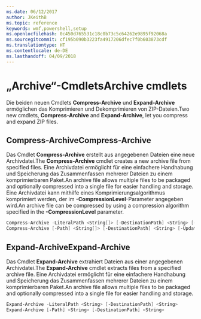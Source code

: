 ```yaml
---
ms.date: 06/12/2017
author: JKeithB
ms.topic: reference
keywords: wmf,powershell,setup
ms.openlocfilehash: 0c450d765531c18c0b73c5c64262e9895f92068a
ms.sourcegitcommit: cf195b090b3223fa4917206dfec7f0b603873cdf
ms.translationtype: HT
ms.contentlocale: de-DE
ms.lasthandoff: 04/09/2018
---
```

# <a name="archive-cmdlets"></a><span data-ttu-id="4752a-102">„Archive“-Cmdlets</span><span class="sxs-lookup"><span data-stu-id="4752a-102">Archive cmdlets</span></span>

<span data-ttu-id="4752a-103">Die beiden neuen Cmdlets **Compress-Archive** und **Expand-Archive** ermöglichen das Komprimieren und Dekomprimieren von ZIP-Dateien.</span><span class="sxs-lookup"><span data-stu-id="4752a-103">Two new cmdlets, **Compress-Archive** and **Expand-Archive**, let you compress and expand ZIP files.</span></span>

## <a name="compress-archive"></a><span data-ttu-id="4752a-104">Compress-Archive</span><span class="sxs-lookup"><span data-stu-id="4752a-104">Compress-Archive</span></span>
<span data-ttu-id="4752a-105">Das Cmdlet **Compress-Archive** erstellt aus angegebenen Dateien eine neue Archivdatei.</span><span class="sxs-lookup"><span data-stu-id="4752a-105">The **Compress-Archive** cmdlet creates a new archive file from specified files.</span></span> <span data-ttu-id="4752a-106">Eine Archivdatei ermöglicht für eine einfachere Handhabung und Speicherung das Zusammenfassen mehrerer Dateien zu einem komprimierbaren Paket.</span><span class="sxs-lookup"><span data-stu-id="4752a-106">An archive file allows multiple files to be packaged and optionally compressed into a single file for easier handling and storage.</span></span> <span data-ttu-id="4752a-107">Eine Archivdatei kann mithilfe eines Komprimierungsalgorithmus komprimiert werden, der im **-CompressionLevel**-Parameter angegeben wird.</span><span class="sxs-lookup"><span data-stu-id="4752a-107">An archive file can be compressed by using a compression algorithm specified in the **-CompressionLevel** parameter.</span></span>
```powershell
Compress-Archive -LiteralPath <String[]> [-DestinationPath] <String> [-Update] [-CompressionLevel <Microsoft.PowerShell.Commands.CompressionLevel>]
Compress-Archive [-Path] <String[]> [-DestinationPath] <String> [-Update] [-CompressionLevel <Microsoft.PowerShell.Commands.CompressionLevel>]
```

## <a name="expand-archive"></a><span data-ttu-id="4752a-108">Expand-Archive</span><span class="sxs-lookup"><span data-stu-id="4752a-108">Expand-Archive</span></span>
<span data-ttu-id="4752a-109">Das Cmdlet **Expand-Archive** extrahiert Dateien aus einer angegebenen Archivdatei.</span><span class="sxs-lookup"><span data-stu-id="4752a-109">The **Expand-Archive** cmdlet extracts files from a specified archive file.</span></span> <span data-ttu-id="4752a-110">Eine Archivdatei ermöglicht für eine einfachere Handhabung und Speicherung das Zusammenfassen mehrerer Dateien zu einem komprimierbaren Paket.</span><span class="sxs-lookup"><span data-stu-id="4752a-110">An archive file allows multiple files to be packaged and optionally compressed into a single file for easier handling and storage.</span></span>
```powershell
Expand-Archive -LiteralPath <String> [-DestinationPath] <String>
Expand-Archive [-Path] <String> [-DestinationPath] <String>
```